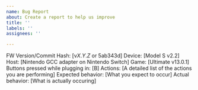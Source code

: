 ```yaml
---
name: Bug Report
about: Create a report to help us improve
title: ''
labels: ''
assignees: ''

---
```


FW Version/Commit Hash: [v*X*.*Y*.*Z* or 5ab343d]
Device: [Model S v2.2] 
Host: [Nintendo GCC adapter on Nintendo Switch]
Game: [Ultimate v13.0.1]
Buttons pressed while plugging in: [B]
Actions: [A detailed list of the actions you are performing]
Expected behavior: [What you expect to occur]
Actual behavior: [What is actually occuring]
